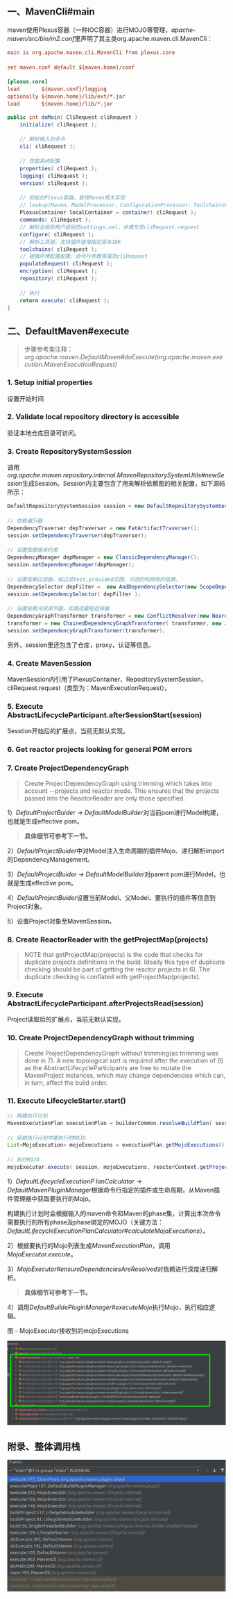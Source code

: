 ## 一、MavenCli#main

maven使用Plexus容器（一种IOC容器）进行MOJO等管理，*apache-maven/src/bin/m2.conf*里声明了其主类org.apache.maven.cli.MavenCli：

```ini
main is org.apache.maven.cli.MavenCli from plexus.core

set maven.conf default ${maven.home}/conf

[plexus.core]
load       ${maven.conf}/logging
optionally ${maven.home}/lib/ext/*.jar
load       ${maven.home}/lib/*.jar
```

```java
public int doMain( CliRequest cliRequest )
    initialize( cliRequest );

    // 解析输入的命令
    cli( cliRequest );

    // 获取系统配置
    properties( cliRequest );
    logging( cliRequest );
    version( cliRequest );
    
    // 初始化Plexus容器，查找Maven相关实现
    // lookup(Maven、ModelProcessor、ConfigurationProcessor、ToolchainsBuilder...)
    PlexusContainer localContainer = container( cliRequest );
    commands( cliRequest );
    // 解析全局和用户级别的settings.xml，并填充至cliRequest.request
    configure( cliRequest );
    // 解析工具链，支持插件使用指定版本JDK
    toolchains( cliRequest );
    // 根据环境配置配置、命令行参数等填充cliRequest
    populateRequest( cliRequest );
    encryption( cliRequest );
    repository( cliRequest );

    // 执行
    return execute( cliRequest );      
}
```

## 二、DefaultMaven#execute

> 步骤参考类注释：*org.apache.maven.DefaultMaven#doExecute(org.apache.maven.execution.MavenExecutionRequest)*

### 1. Setup initial properties

设置开始时间

### 2. Validate local repository directory is accessible

验证本地仓库目录可访问。

### 3. Create RepositorySystemSession

调用*org.apache.maven.repository.internal.MavenRepositorySystemUtils#newSession*生成Session。Session内主要包含了用来解析依赖图的相关配置，如下源码所示：

```java
DefaultRepositorySystemSession session = new DefaultRepositorySystemSession();

// 依赖遍历器
DependencyTraverser depTraverser = new FatArtifactTraverser();
session.setDependencyTraverser(depTraverser);

// 设置依赖版本约束
DependencyManager depManager = new ClassicDependencyManager();
session.setDependencyManager(depManager);

// 设置依赖过滤器，如过滤test,provided范围，可选的和排除的依赖。
DependencySelector depFilter =  new AndDependencySelector(new ScopeDependencySelector("test", "provided"), new OptionalDependencySelector(), new ExclusionDependencySelector());
session.setDependencySelector( depFilter );

// 设置依赖冲突调节器，如路径最短选择器
DependencyGraphTransformer transformer = new ConflictResolver(new NearestVersionSelector(), new JavaScopeSelector(), new SimpleOptionalitySelector(), new JavaScopeDeriver());
transformer = new ChainedDependencyGraphTransformer( transformer, new JavaDependencyContextRefiner() );
session.setDependencyGraphTransformer(transformer);
```

另外，session里还包含了仓库，proxy，认证等信息。

### 4. Create MavenSession

MavenSession内引用了PlexusContainer、RepositorySystemSession，cliRequest.request（类型为：MavenExecutionRequest）。

### 5. Execute AbstractLifecycleParticipant.afterSessionStart(session)

Sesstion开始后的扩展点，当前无默认实现。

### 6. Get reactor projects looking for general POM errors

### 7. Create ProjectDependencyGraph

> Create ProjectDependencyGraph using trimming which takes into account --projects and reactor mode. This ensures that the projects passed into the ReactorReader are only those specified.    

1）*DefaultProjectBuider -> DefaultModelBuilder*对当前pom进行Model构建，也就是生成effective pom。

> **具体细节可参考下一节。**

2）*DefaultProjectBuider*中对Model注入生命周期的插件Mojo、递归解析import的DependencyManagement。

3）*DefaultProjectBuider -> DefaultModelBuilder*对parent pom进行Model，也就是生成effective pom。

4）*DefaultProjectBuider*设置当前Model、父Model、要执行的插件等信息到Project对象。

5）设置Project对象至MavenSession。

### 8. Create ReactorReader with the getProjectMap(projects)

> NOTE that getProjectMap(projects) is the code that checks for duplicate projects definitions in the build. Ideally this type of duplicate checking should be part of getting the reactor projects in 6). The duplicate checking is conflated with getProjectMap(projects).    

### 9. Execute AbstractLifecycleParticipant.afterProjectsRead(session)

Project读取后的扩展点，当前无默认实现。

### 10. Create ProjectDependencyGraph without trimming

> Create ProjectDependencyGraph without trimming(as trimming was done in 7). A new topological sort is required after the execution of 9) as the AbstractLifecycleParticipants are free to mutate the MavenProject instances, which may change dependencies which can, in turn, affect the build order.    

### 11. Execute LifecycleStarter.start()

```java
// 构建执行计划
MavenExecutionPlan executionPlan = builderCommon.resolveBuildPlan( session, currentProject, taskSegment, new HashSet<Artifact>() );

// 获取执行计划中要执行的MOJO
List<MojoExecution> mojoExecutions = executionPlan.getMojoExecutions();

// 执行MOJO
mojoExecutor.execute( session, mojoExecutions, reactorContext.getProjectIndex());
```

1）*DefaultLifecycleExecutionP	lanCalculator -> DefaultMavenPluginManager*根据命令行指定的插件或生命周期，从Maven插件管理器中获取要执行的Mojo。

构建执行计划时会根据输入的maven命令和Maven的phase集，计算出本次命令需要执行的所有phase及phase绑定的MOJO（关键方法：*DefaultLifecycleExecutionPlanCalculator#calculateMojoExecutions*）。

2）根据要执行的Mojo列表生成*MavenExecutionPlan*，调用*MojoExecutor.execute*。

3）*MojoExecutor#ensureDependenciesAreResolved*对依赖进行深度递归解析。

> **具体细节可参考下一节。**

4）调用*DefaultBuildePluginManager#executeMojo*执行Mojo，执行相应逻辑。

图 - MojoExecutor接收到的mojoExecutions

![image-20210917210301773](../../src/main/resources/picture/image-20210917210301773.png)

## 附录、整体调用栈

![image-20210917202018386](../../src/main/resources/picture/image-20210917202018386-1643093717274.png)



